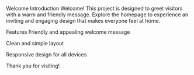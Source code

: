 Welcome
Introduction
Welcome! This project is designed to greet visitors with a warm and friendly message. Explore the homepage to experience an inviting and engaging design that makes everyone feel at home.

Features
Friendly and appealing welcome message

Clean and simple layout

Responsive design for all devices

Thank you for visiting!